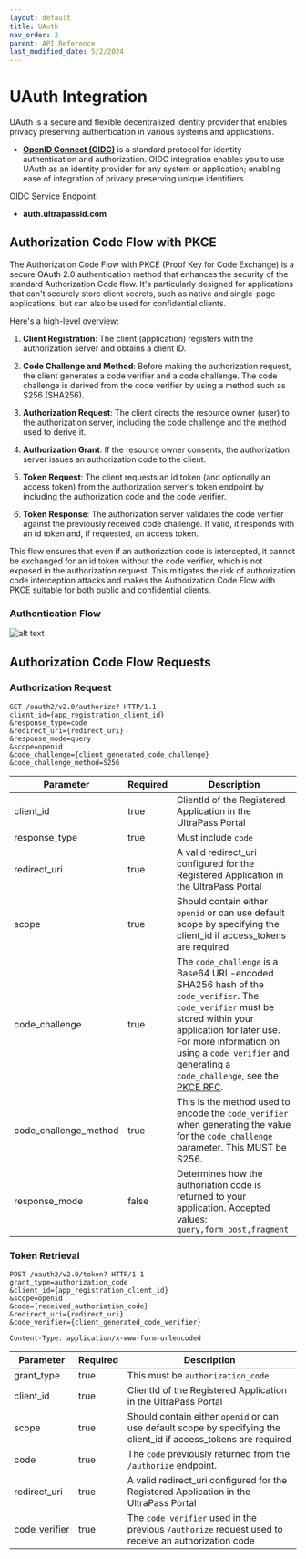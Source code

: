 ```yaml
---
layout: default
title: UAuth
nav_order: 2
parent: API Reference
last_modified_date: 5/2/2024
---
```


# UAuth Integration

UAuth is a secure and flexible decentralized identity provider that enables privacy preserving authentication in various systems and applications.

- [**OpenID Connect (OIDC)**](https://openid.net/developers/how-connect-works/) is a standard protocol for identity authentication and authorization. OIDC integration enables you to use UAuth as an identity provider for any system or application; enabling ease of integration of privacy preserving unique identifiers.

OIDC Service Endpoint:

* **auth.ultrapassid.com**

## Authorization Code Flow with PKCE

The Authorization Code Flow with PKCE (Proof Key for Code Exchange) is a secure OAuth 2.0 authentication method that enhances the security of the standard Authorization Code flow. It's particularly designed for applications that can't securely store client secrets, such as native and single-page applications, but can also be used for confidential clients.

Here's a high-level overview:

1. **Client Registration**: The client (application) registers with the authorization server and obtains a client ID.

2. **Code Challenge and Method**: Before making the authorization request, the client generates a code verifier and a code challenge. The code challenge is derived from the code verifier by using a method such as S256 (SHA256).

3. **Authorization Request**: The client directs the resource owner (user) to the authorization server, including the code challenge and the method used to derive it.

4. **Authorization Grant**: If the resource owner consents, the authorization server issues an authorization code to the client.

5. **Token Request**: The client requests an id token (and optionally an access token) from the authorization server's token endpoint by including the authorization code and the code verifier.

6. **Token Response**: The authorization server validates the code verifier against the previously received code challenge. If valid, it responds with an id token and, if requested, an access token.

This flow ensures that even if an authorization code is intercepted, it cannot be exchanged for an id token without the code verifier, which is not exposed in the authorization request. This mitigates the risk of authorization code interception attacks and makes the Authorization Code Flow with PKCE suitable for both public and confidential clients.

### Authentication Flow
![alt text](../../../assets/images/OIDC_AuthorizationCodeFlowPKCE.png "OIDC - Authorization Code Flow with PKCE")

## Authorization Code Flow Requests

### Authorization Request
```http
GET /oauth2/v2.0/authorize? HTTP/1.1
client_id={app_registration_client_id}
&response_type=code
&redirect_uri={redirect_uri}
&response_mode=query
&scope=openid
&code_challenge={client_generated_code_challenge}
&code_challenge_method=S256
```

|Parameter|Required|Description|
|---|---|---|
|client_id|true|ClientId of the Registered Application in the UltraPass Portal|
|response_type|true|Must include ```code```|
|redirect_uri|true|A valid redirect_uri configured for the Registered Application in the UltraPass Portal|
|scope|true|Should contain either ```openid``` or can use default scope by specifying the client_id if access_tokens are required|
|code_challenge|true|The ```code_challenge``` is a Base64 URL-encoded SHA256 hash of the ```code_verifier```. The ```code_verifier``` must be stored within your application for later use. For more information on using a ```code_verifier``` and generating a ```code_challenge```, see the [PKCE RFC](https://datatracker.ietf.org/doc/html/rfc7636). 
|code_challenge_method|true|This is the method used to encode the ```code_verifier``` when generating the value for the ```code_challenge``` parameter. This MUST be S256.|
|response_mode|false|Determines how the authoriation code is returned to your application. Accepted values: ```query,form_post,fragment```|

### Token Retrieval
```http
POST /oauth2/v2.0/token? HTTP/1.1
grant_type=authorization_code
&client_id={app_registration_client_id}
&scope=openid
&code={received_authoriation_code}
&redirect_uri={redirect_uri}
&code_verifier={client_generated_code_verifier}

Content-Type: application/x-www-form-urlencoded
```

|Parameter|Required|Description|
|---|---|---|
|grant_type|true|This must be ```authorization_code```|
|client_id|true|ClientId of the Registered Application in the UltraPass Portal|
|scope|true|Should contain either ```openid``` or can use default scope by specifying the client_id if access_tokens are required|
|code|true|The ```code``` previously returned from the ```/authorize``` endpoint.| 
|redirect_uri|true|A valid redirect_uri configured for the Registered Application in the UltraPass Portal|
|code_verifier|true|The ```code_verifier``` used in the previous ```/authorize``` request used to receive an authorization code